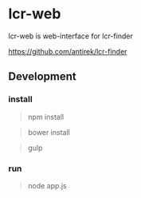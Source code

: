 # lcr-web

lcr-web is web-interface for lcr-finder

https://github.com/antirek/lcr-finder



## Development

### install

> npm install

> bower install

> gulp



### run

> node app.js
